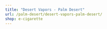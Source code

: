 ```yaml
---
title: "Desert Vapors - Palm Desert"
url: /palm-desert/desert-vapors-palm-desert/
shop: e-cigarette
---
```

